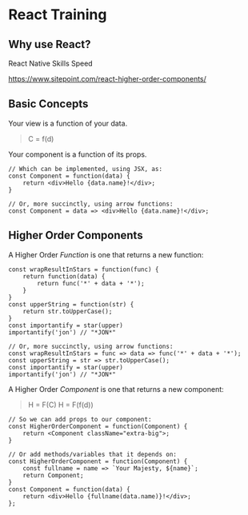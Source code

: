 # React Training

## Why use React?
React Native
Skills
Speed

https://www.sitepoint.com/react-higher-order-components/

## Basic Concepts

Your view is a function of your data.

> C = f(d)

Your component is a function of its props.


```
// Which can be implemented, using JSX, as:
const Component = function(data) {
	return <div>Hello {data.name}!</div>;
}
```
```
// Or, more succinctly, using arrow functions:
const Component = data => <div>Hello {data.name}!</div>;
```

## Higher Order Components

A Higher Order *Function* is one that returns a new function:
```
const wrapResultInStars = function(func) {
	return function(data) {
		return func('*' + data + '*');
	}
}
const upperString = function(str) {
	return str.toUpperCase();
}
const importantify = star(upper)
importantify('jon') // "*JON*"
```
```
// Or, more succinctly, using arrow functions:
const wrapResultInStars = func => data => func('*' + data + '*');
const upperString = str => str.toUpperCase();
const importantify = star(upper)
importantify('jon') // "*JON*"
```

A Higher Order *Component* is one that returns a new component:

> H = F(C)
> H = F(f(d))



```
// So we can add props to our component:
const HigherOrderComponent = function(Component) {
	return <Component className="extra-big">;
}
```
```
// Or add methods/variables that it depends on:
const HigherOrderComponent = function(Component) {
	const fullname = name => `Your Majesty, ${name}`;
	return Component;
}
const Component = function(data) {
	return <div>Hello {fullname(data.name)}!</div>;
};
```
